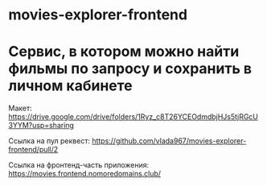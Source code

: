# movies-explorer-frontend

# Сервис, в котором можно найти фильмы по запросу и сохранить в личном кабинете

Макет: https://drive.google.com/drive/folders/1Ryz_c8T26YCEOdmdbjHJs5tjRGcU3YYM?usp=sharing

Ссылка на пул реквест: https://github.com/vlada967/movies-explorer-frontend/pull/2

Ссылка на фронтенд-часть приложения: https://movies.frontend.nomoredomains.club/